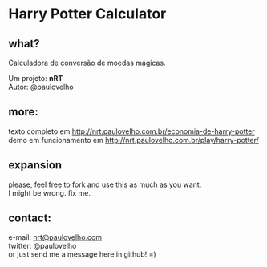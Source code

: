 # Harry Potter Calculator

## what?
Calculadora de conversão de moedas mágicas.

Um projeto: **nRT**\
Autor: @paulovelho


## more:
texto completo em <http://nrt.paulovelho.com.br/economia-de-harry-potter>\
demo em funcionamento em <http://nrt.paulovelho.com.br/play/harry-potter/>


## expansion
please, feel free to fork and use this as much as you want.\
I might be wrong. fix me.


## contact:
e-mail: nrt@paulovelho.com\
twitter: @paulovelho\
or just send me a message here in github! =)

